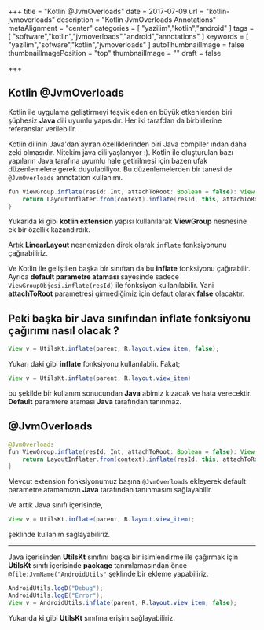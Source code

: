 +++
title = "Kotlin @JvmOverloads"
date = 2017-07-09
url = "kotlin-jvmoverloads"
description = "Kotlin JvmOverloads Annotations"
metaAlignment = "center"
categories = [
  "yazilim","kotlin","android"
]
tags = [
  "software","kotlin","jvmoverloads","android","annotations"
]
keywords = [
  "yazilim","sofware","kotlin","jvmoverloads"
]
autoThumbnailImage = false
thumbnailImagePosition = "top"
thumbnailImage = ""
draft = false

+++

## Kotlin @JvmOverloads

Kotlin ile uygulama geliştirmeyi teşvik eden en büyük etkenlerden biri şüphesiz **Java** dili uyumlu yapısıdır. Her iki tarafdan da birbirlerine referanslar verilebilir.

Kotlin dilinin Java'dan ayıran özelliklerinden biri Java compiler ından daha zeki olmasıdır. Nitekim java dili yaşlanıyor :). Kotlin ile oluşturulan bazı yapıların Java tarafına uyumlu hale getirilmesi için bazen ufak düzenlemelere gerek duyulabiliyor.
Bu düzenlemelerden bir tanesi de `@JvmOverloads` annotation kullanımı.

```java
fun ViewGroup.inflate(resId: Int, attachToRoot: Boolean = false): View {
    return LayoutInflater.from(context).inflate(resId, this, attachToRoot)
}
```

Yukarıda ki gibi **kotlin extension** yapısı kullanılarak **ViewGroup** nesnesine ek bir özellik kazandırdık.

Artık **LinearLayout** nesnemizden direk olarak `inflate` fonksiyonunu çağırabiliriz.

Ve Kotlin ile geliştilen başka bir sınıftan da bu **inflate** fonksiyonu çağırabilir. Ayrıca **default parametre ataması** sayesinde sadece `ViewGroupObjesi.inflate(resId)` ile fonksiyon kullanılabilir. Yani **attachToRoot** parametresi girmediğimiz için defaut olarak **false** olacaktır.

## Peki başka bir Java sınıfından inflate fonksiyonu çağırımı nasıl olacak ?

```java
View v = UtilsKt.inflate(parent, R.layout.view_item, false);
```

Yukarı daki gibi **inflate** fonksiyonu kullanılablir. Fakat;

```java
View v = UtilsKt.inflate(parent, R.layout.view_item)
```

bu şekilde bir kullanım sonucundan **Java** abimiz kızacak ve hata verecektir. **Default** paramtere ataması **Java** tarafından tanınmaz.

## @JvmOverloads

```java
@JvmOverloads
fun ViewGroup.inflate(resId: Int, attachToRoot: Boolean = false): View {
    return LayoutInflater.from(context).inflate(resId, this, attachToRoot)
}
```

Mevcut extension fonksiyonumuz başına `@JvmOverloads` ekleyerek default parametre atamamızın **Java** tarafından tanınmasını sağlayabilir.

Ve artık Java sınıfı içerisinde,

```java
View v = UtilsKt.inflate(parent, R.layout.view_item);
```

şeklinde kullanım sağlayabiliriz.

---

Java içerisinden **UtilsKt** sınıfını başka bir isimlendirme ile çağırmak için **UtilsKt** sınıfı içerisinde **package** tanımlamasından önce `@file:JvmName("AndroidUtils"` şeklinde bir ekleme yapabiliriz.

```java
AndroidUtils.logD("Debug");
AndroidUtils.logE("Error");
View v = AndroidUtils.inflate(parent, R.layout.view_item, false);
```

Yukarıda ki gibi **UtilsKt** sınıfına erişim sağlayabiliriz.

